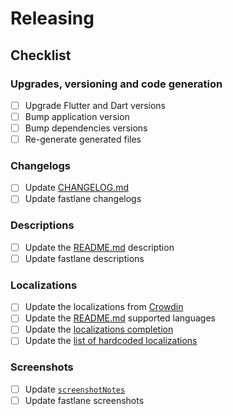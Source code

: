 # Releasing

## Checklist

### Upgrades, versioning and code generation

- [ ] Upgrade Flutter and Dart versions
- [ ] Bump application version
- [ ] Bump dependencies versions
- [ ] Re-generate generated files

### Changelogs

- [ ] Update [CHANGELOG.md](CHANGELOG.md)
- [ ] Update fastlane changelogs

### Descriptions

- [ ] Update the [README.md](README.md) description
- [ ] Update fastlane descriptions

### Localizations

- [ ] Update the localizations from [Crowdin](https://crowdin.com/project/localmaterialnotes)
- [ ] Update the [README.md](README.md) supported languages
- [ ] Update the [localizations completion](lib/l10n/localization_completion.dart)
- [ ] Update the [list of hardcoded localizations](lib/utils/hardcoded_localizations_utils.dart)

### Screenshots

- [ ] Update [`screenshotNotes`](lib/common/constants/notes.dart)
- [ ] Update fastlane screenshots
